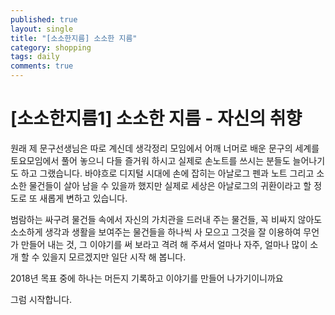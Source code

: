 ```yaml
---
published: true
layout: single
title: "[소소한지름] 소소한 지름"
category: shopping
tags: daily
comments: true
---
```

# [소소한지름1] 소소한 지름 - 자신의 취향

원래 제 문구선생님은 따로 계신데 생각정리 모임에서 어깨 너머로 배운 문구의 세계를 토요모임에서 풀어 놓으니 다들 즐거워 하시고 실제로 손노트를 쓰시는 분들도 늘어나기도 하고 그랬습니다. 바야흐로 디지털 시대에 손에 잡히는 아날로그 펜과 노트 그리고 소소한 물건들이 살아 남을 수 있을까 했지만 실제로 세상은 아날로그의 귀환이라고 할 정도로 또 새롭게 변하고 있습니다.

범람하는 싸구려 물건들 속에서 자신의 가치관을 드러내 주는 물건들, 꼭 비싸지 않아도 소소하게 생각과 생활을 보여주는 물건들을 하나씩 사 모으고 그것을 잘 이용하여 무언가 만들어 내는 것, 그 이야기를 써 보라고 격려 해 주셔서 얼마나 자주, 얼마나 많이 소개 할 수 있을지 모르겠지만 일단 시작 해 봅니다.

2018년 목표 중에 하나는 머든지 기록하고 이야기를 만들어 나가기이니까요

그럼 시작합니다.